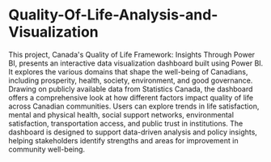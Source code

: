 # Quality-Of-Life-Analysis-and-Visualization

This project, Canada's Quality of Life Framework: Insights Through Power BI, presents an interactive data visualization dashboard built using Power BI. It explores the various domains that shape the well-being of Canadians, including prosperity, health, society, environment, and good governance. Drawing on publicly available data from Statistics Canada, the dashboard offers a comprehensive look at how different factors impact quality of life across Canadian communities. Users can explore trends in life satisfaction, mental and physical health, social support networks, environmental satisfaction, transportation access, and public trust in institutions. The dashboard is designed to support data-driven analysis and policy insights, helping stakeholders identify strengths and areas for improvement in community well-being.
